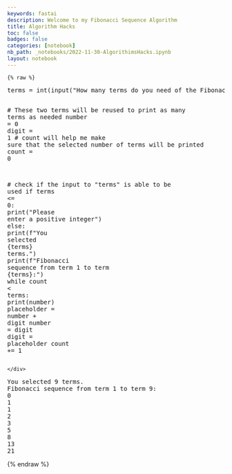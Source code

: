 ```yaml
---
keywords: fastai
description: Welcome to my Fibonacci Sequence Algorithm
title: Algorithm Hacks
toc: false
badges: false
categories: [notebook]
nb_path: _notebooks/2022-11-30-AlgorithimsHacks.ipynb
layout: notebook
---
```


<!--
#################################################
### THIS FILE WAS AUTOGENERATED! DO NOT EDIT! ###
#################################################
# file to edit: _notebooks/2022-11-30-AlgorithimsHacks.ipynb
-->

<div class="container" id="notebook-container">
        
    {% raw %}
    
<div class="cell border-box-sizing code_cell rendered">
<div class="input">

<div class="inner_cell">
    <div class="input_area">
<div class=" highlight hl-ipython3"><pre><span></span><span class="n">terms</span> <span class="o">=</span> <span class="nb">int</span><span class="p">(</span><span class="nb">input</span><span class="p">(</span><span class="s2">&quot;How many terms do you need of the Fibonacci sequence?&quot;</span><span class="p">))</span>

<span class="c1"># These two terms will be reused to print as many terms as needed</span>
<span class="n">number</span> <span class="o">=</span> <span class="mi">0</span>
<span class="n">digit</span> <span class="o">=</span> <span class="mi">1</span>
<span class="c1"># count will help me make sure that the selected number of terms will be printed</span>
<span class="n">count</span> <span class="o">=</span> <span class="mi">0</span>

<span class="c1"># check if the input to &quot;terms&quot; is able to be used</span>
<span class="k">if</span> <span class="n">terms</span> <span class="o">&lt;=</span> <span class="mi">0</span><span class="p">:</span>
   <span class="nb">print</span><span class="p">(</span><span class="s2">&quot;Please enter a positive integer&quot;</span><span class="p">)</span>
<span class="k">else</span><span class="p">:</span>
    <span class="nb">print</span><span class="p">(</span><span class="sa">f</span><span class="s2">&quot;You selected </span><span class="si">{</span><span class="n">terms</span><span class="si">}</span><span class="s2"> terms.&quot;</span><span class="p">)</span>
    <span class="nb">print</span><span class="p">(</span><span class="sa">f</span><span class="s2">&quot;Fibonacci sequence from term 1 to term </span><span class="si">{</span><span class="n">terms</span><span class="si">}</span><span class="s2">:&quot;</span><span class="p">)</span>
    <span class="k">while</span> <span class="n">count</span> <span class="o">&lt;</span> <span class="n">terms</span><span class="p">:</span>
        <span class="nb">print</span><span class="p">(</span><span class="n">number</span><span class="p">)</span>
        <span class="n">placeholder</span> <span class="o">=</span> <span class="n">number</span> <span class="o">+</span> <span class="n">digit</span>
        <span class="n">number</span> <span class="o">=</span> <span class="n">digit</span>
        <span class="n">digit</span> <span class="o">=</span> <span class="n">placeholder</span>
        <span class="n">count</span> <span class="o">+=</span> <span class="mi">1</span>
</pre></div>

    </div>
</div>
</div>

<div class="output_wrapper">
<div class="output">

<div class="output_area">

<div class="output_subarea output_stream output_stdout output_text">
<pre>You selected 9 terms.
Fibonacci sequence from term 1 to term 9:
0
1
1
2
3
5
8
13
21
</pre>
</div>
</div>

</div>
</div>

</div>
    {% endraw %}

</div>
 

